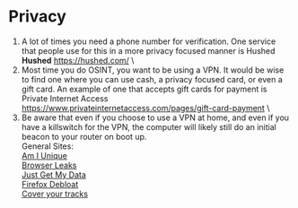 # Privacy

1. A lot of times you need a phone number for verification. One service that people use for this in a more privacy focused manner is Hushed \
**Hushed** https://hushed.com/ \
2. Most time you do OSINT, you want to be using a VPN. It would be wise to find one where you can use cash, a privacy focused card, or even a gift card. An example of one that accepts gift cards for payment is Private Internet Access \
https://www.privateinternetaccess.com/pages/gift-card-payment \
3. Be aware that even if you choose to use a VPN at home, and even if you have a killswitch for the VPN, the computer will likely still do an initial beacon to your router on boot up. \
General Sites: \
[Am I Unique](https://amiunique.org/) \
[Browser Leaks](https://browserleaks.com/) \
[Just Get My Data](https://justgetmydata.com/) \
[Firefox Debloat](https://github.com/amq/firefox-debloat) \
[Cover your tracks](https://coveryourtracks.eff.org/)
